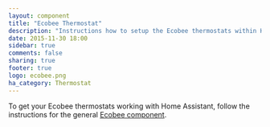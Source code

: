 ```yaml
---
layout: component
title: "Ecobee Thermostat"
description: "Instructions how to setup the Ecobee thermostats within Home Assistant."
date: 2015-11-30 18:00
sidebar: true
comments: false
sharing: true
footer: true
logo: ecobee.png
ha_category: Thermostat
---
```


To get your Ecobee thermostats working with Home Assistant, follow the instructions for the general [Ecobee component](/components/ecobee/).
